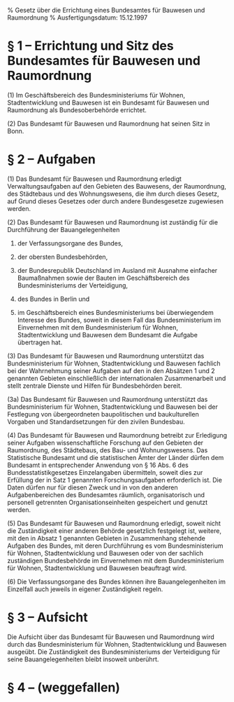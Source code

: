 % Gesetz über die Errichtung eines Bundesamtes für Bauwesen und Raumordnung
% Ausfertigungsdatum: 15.12.1997
 
# § 1 – Errichtung und Sitz des Bundesamtes für Bauwesen und Raumordnung

(1) Im Geschäftsbereich des Bundesministeriums für Wohnen, Stadtentwicklung und Bauwesen ist ein Bundesamt für Bauwesen und Raumordnung als Bundesoberbehörde errichtet.

(2) Das Bundesamt für Bauwesen und Raumordnung hat seinen Sitz in Bonn.

# § 2 – Aufgaben

(1) Das Bundesamt für Bauwesen und Raumordnung erledigt Verwaltungsaufgaben auf den Gebieten des Bauwesens, der Raumordnung, des Städtebaus und des Wohnungswesens, die ihm durch dieses Gesetz, auf Grund dieses Gesetzes oder durch andere Bundesgesetze zugewiesen werden.

(2) Das Bundesamt für Bauwesen und Raumordnung ist zuständig für die Durchführung der Bauangelegenheiten

1. der Verfassungsorgane des Bundes,

2. der obersten Bundesbehörden,

3. der Bundesrepublik Deutschland im Ausland mit Ausnahme einfacher Baumaßnahmen sowie der Bauten im Geschäftsbereich des Bundesministeriums der Verteidigung,

4. des Bundes in Berlin und

5. im Geschäftsbereich eines Bundesministeriums bei überwiegendem Interesse des Bundes, soweit in diesem Fall das Bundesministerium im Einvernehmen mit dem Bundesministerium für Wohnen, Stadtentwicklung und Bauwesen dem Bundesamt die Aufgabe übertragen hat.

(3) Das Bundesamt für Bauwesen und Raumordnung unterstützt das Bundesministerium für Wohnen, Stadtentwicklung und Bauwesen fachlich bei der Wahrnehmung seiner Aufgaben auf den in den Absätzen 1 und 2 genannten Gebieten einschließlich der internationalen Zusammenarbeit und stellt zentrale Dienste und Hilfen für Bundesbehörden bereit.

(3a) Das Bundesamt für Bauwesen und Raumordnung unterstützt das Bundesministerium für Wohnen, Stadtentwicklung und Bauwesen bei der Festlegung von übergeordneten baupolitischen und baukulturellen Vorgaben und Standardsetzungen für den zivilen Bundesbau.

(4) Das Bundesamt für Bauwesen und Raumordnung betreibt zur Erledigung seiner Aufgaben wissenschaftliche Forschung auf den Gebieten der Raumordnung, des Städtebaus, des Bau- und Wohnungswesens. Das Statistische Bundesamt und die statistischen Ämter der Länder dürfen dem Bundesamt in entsprechender Anwendung von § 16 Abs. 6 des Bundesstatistikgesetzes Einzelangaben übermitteln, soweit dies zur Erfüllung der in Satz 1 genannten Forschungsaufgaben erforderlich ist. Die Daten dürfen nur für diesen Zweck und in von den anderen Aufgabenbereichen des Bundesamtes räumlich, organisatorisch und personell getrennten Organisationseinheiten gespeichert und genutzt werden.

(5) Das Bundesamt für Bauwesen und Raumordnung erledigt, soweit nicht die Zuständigkeit einer anderen Behörde gesetzlich festgelegt ist, weitere, mit den in Absatz 1 genannten Gebieten in Zusammenhang stehende Aufgaben des Bundes, mit deren Durchführung es vom Bundesministerium für Wohnen, Stadtentwicklung und Bauwesen oder von der sachlich zuständigen Bundesbehörde im Einvernehmen mit dem Bundesministerium für Wohnen, Stadtentwicklung und Bauwesen beauftragt wird.

(6) Die Verfassungsorgane des Bundes können ihre Bauangelegenheiten im Einzelfall auch jeweils in eigener Zuständigkeit regeln.

# § 3 – Aufsicht

Die Aufsicht über das Bundesamt für Bauwesen und Raumordnung wird durch das Bundesministerium für Wohnen, Stadtentwicklung und Bauwesen ausgeübt. Die Zuständigkeit des Bundesministeriums der Verteidigung für seine Bauangelegenheiten bleibt insoweit unberührt.

# § 4 – (weggefallen)
